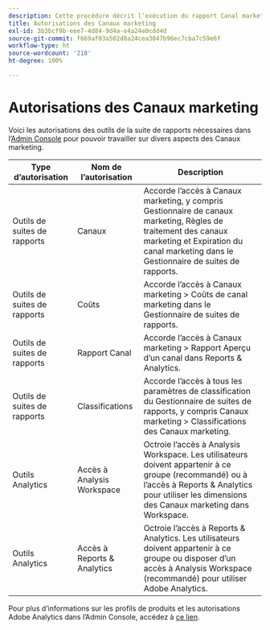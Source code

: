 ```yaml
---
description: Cette procédure décrit l’exécution du rapport Canal marketing, ainsi que l’octroi de privilèges d’administrateur limités et de permissions de groupe d’utilisateurs au rapport.
title: Autorisations des Canaux marketing
exl-id: 3b3bcf9b-eee7-4d84-9d4a-e4a24e0cdd4d
source-git-commit: f669af03a502d8a24cea3047b96ec7cba7c59e6f
workflow-type: ht
source-wordcount: '218'
ht-degree: 100%

---
```


# Autorisations des Canaux marketing

Voici les autorisations des outils de la suite de rapports nécessaires dans l’[Admin Console](https://adminconsole.adobe.com/) pour pouvoir travailler sur divers aspects des Canaux marketing.

| Type d’autorisation | Nom de l’autorisation | Description |
|---|---|---|
| Outils de suites de rapports | Canaux | Accorde l’accès à Canaux marketing, y compris Gestionnaire de canaux marketing, Règles de traitement des canaux marketing et Expiration du canal marketing dans le Gestionnaire de suites de rapports. |
| Outils de suites de rapports | Coûts | Accorde l’accès à Canaux marketing > Coûts de canal marketing dans le Gestionnaire de suites de rapports. |
| Outils de suites de rapports | Rapport Canal | Accorde l’accès à Canaux marketing > Rapport Aperçu d’un canal dans Reports &amp; Analytics. |
| Outils de suites de rapports | Classifications | Accorde l’accès à tous les paramètres de classification du Gestionnaire de suites de rapports, y compris Canaux marketing > Classifications des Canaux marketing. |
| Outils Analytics | Accès à Analysis Workspace | Octroie l’accès à Analysis Workspace. Les utilisateurs doivent appartenir à ce groupe (recommandé) ou à l’accès à Reports &amp; Analytics pour utiliser les dimensions des Canaux marketing dans Workspace. |
| Outils Analytics | Accès à Reports &amp; Analytics | Octroie l’accès à Reports &amp; Analytics. Les utilisateurs doivent appartenir à ce groupe ou disposer d’un accès à Analysis Workspace (recommandé) pour utiliser Adobe Analytics. |

Pour plus d’informations sur les profils de produits et les autorisations Adobe Analytics dans l’Admin Console, accédez à [ce lien](https://experienceleague.adobe.com/docs/analytics/admin/admin-console/permissions/product-profile.html?lang=fr).
